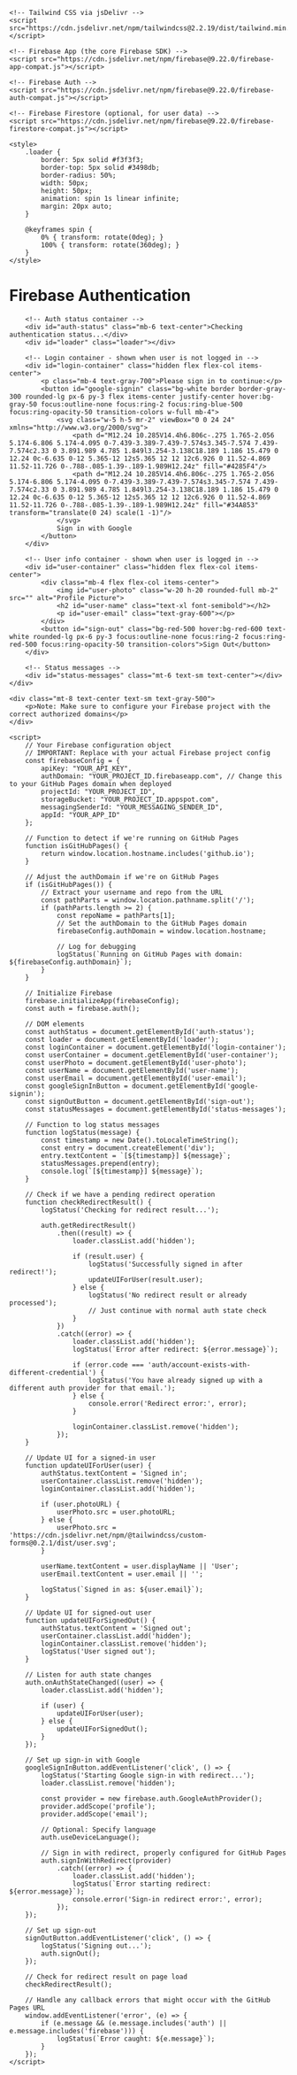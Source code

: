 <!DOCTYPE html>
<html lang="en">
<head>
    <meta charset="UTF-8">
    <meta name="viewport" content="width=device-width, initial-scale=1.0">
    <title>Firebase Authentication with GitHub Pages</title>
    
    <!-- Tailwind CSS via jsDelivr -->
    <script src="https://cdn.jsdelivr.net/npm/tailwindcss@2.2.19/dist/tailwind.min.js"></script>
    
    <!-- Firebase App (the core Firebase SDK) -->
    <script src="https://cdn.jsdelivr.net/npm/firebase@9.22.0/firebase-app-compat.js"></script>
    
    <!-- Firebase Auth -->
    <script src="https://cdn.jsdelivr.net/npm/firebase@9.22.0/firebase-auth-compat.js"></script>
    
    <!-- Firebase Firestore (optional, for user data) -->
    <script src="https://cdn.jsdelivr.net/npm/firebase@9.22.0/firebase-firestore-compat.js"></script>
    
    <style>
        .loader {
            border: 5px solid #f3f3f3;
            border-top: 5px solid #3498db;
            border-radius: 50%;
            width: 50px;
            height: 50px;
            animation: spin 1s linear infinite;
            margin: 20px auto;
        }
        
        @keyframes spin {
            0% { transform: rotate(0deg); }
            100% { transform: rotate(360deg); }
        }
    </style>
</head>
<body class="bg-gray-100 min-h-screen flex flex-col items-center justify-center p-4">
    <div class="bg-white rounded-lg shadow-xl p-8 max-w-md w-full">
        <h1 class="text-2xl font-bold text-center mb-6">Firebase Authentication</h1>
        
        <!-- Auth status container -->
        <div id="auth-status" class="mb-6 text-center">Checking authentication status...</div>
        <div id="loader" class="loader"></div>
        
        <!-- Login container - shown when user is not logged in -->
        <div id="login-container" class="hidden flex flex-col items-center">
            <p class="mb-4 text-gray-700">Please sign in to continue:</p>
            <button id="google-signin" class="bg-white border border-gray-300 rounded-lg px-6 py-3 flex items-center justify-center hover:bg-gray-50 focus:outline-none focus:ring-2 focus:ring-blue-500 focus:ring-opacity-50 transition-colors w-full mb-4">
                <svg class="w-5 h-5 mr-2" viewBox="0 0 24 24" xmlns="http://www.w3.org/2000/svg">
                    <path d="M12.24 10.285V14.4h6.806c-.275 1.765-2.056 5.174-6.806 5.174-4.095 0-7.439-3.389-7.439-7.574s3.345-7.574 7.439-7.574c2.33 0 3.891.989 4.785 1.849l3.254-3.138C18.189 1.186 15.479 0 12.24 0c-6.635 0-12 5.365-12 12s5.365 12 12 12c6.926 0 11.52-4.869 11.52-11.726 0-.788-.085-1.39-.189-1.989H12.24z" fill="#4285F4"/>
                    <path d="M12.24 10.285V14.4h6.806c-.275 1.765-2.056 5.174-6.806 5.174-4.095 0-7.439-3.389-7.439-7.574s3.345-7.574 7.439-7.574c2.33 0 3.891.989 4.785 1.849l3.254-3.138C18.189 1.186 15.479 0 12.24 0c-6.635 0-12 5.365-12 12s5.365 12 12 12c6.926 0 11.52-4.869 11.52-11.726 0-.788-.085-1.39-.189-1.989H12.24z" fill="#34A853" transform="translate(0 24) scale(1 -1)"/>
                </svg>
                Sign in with Google
            </button>
        </div>
        
        <!-- User info container - shown when user is logged in -->
        <div id="user-container" class="hidden flex flex-col items-center">
            <div class="mb-4 flex flex-col items-center">
                <img id="user-photo" class="w-20 h-20 rounded-full mb-2" src="" alt="Profile Picture">
                <h2 id="user-name" class="text-xl font-semibold"></h2>
                <p id="user-email" class="text-gray-600"></p>
            </div>
            <button id="sign-out" class="bg-red-500 hover:bg-red-600 text-white rounded-lg px-6 py-3 focus:outline-none focus:ring-2 focus:ring-red-500 focus:ring-opacity-50 transition-colors">Sign Out</button>
        </div>
        
        <!-- Status messages -->
        <div id="status-messages" class="mt-6 text-sm text-center"></div>
    </div>
    
    <div class="mt-8 text-center text-sm text-gray-500">
        <p>Note: Make sure to configure your Firebase project with the correct authorized domains</p>
    </div>

    <script>
        // Your Firebase configuration object
        // IMPORTANT: Replace with your actual Firebase project config
        const firebaseConfig = {
            apiKey: "YOUR_API_KEY",
            authDomain: "YOUR_PROJECT_ID.firebaseapp.com", // Change this to your GitHub Pages domain when deployed
            projectId: "YOUR_PROJECT_ID",
            storageBucket: "YOUR_PROJECT_ID.appspot.com",
            messagingSenderId: "YOUR_MESSAGING_SENDER_ID",
            appId: "YOUR_APP_ID"
        };
        
        // Function to detect if we're running on GitHub Pages
        function isGitHubPages() {
            return window.location.hostname.includes('github.io');
        }
        
        // Adjust the authDomain if we're on GitHub Pages
        if (isGitHubPages()) {
            // Extract your username and repo from the URL
            const pathParts = window.location.pathname.split('/');
            if (pathParts.length >= 2) {
                const repoName = pathParts[1];
                // Set the authDomain to the GitHub Pages domain
                firebaseConfig.authDomain = window.location.hostname;
                
                // Log for debugging
                logStatus(`Running on GitHub Pages with domain: ${firebaseConfig.authDomain}`);
            }
        }
        
        // Initialize Firebase
        firebase.initializeApp(firebaseConfig);
        const auth = firebase.auth();
        
        // DOM elements
        const authStatus = document.getElementById('auth-status');
        const loader = document.getElementById('loader');
        const loginContainer = document.getElementById('login-container');
        const userContainer = document.getElementById('user-container');
        const userPhoto = document.getElementById('user-photo');
        const userName = document.getElementById('user-name');
        const userEmail = document.getElementById('user-email');
        const googleSignInButton = document.getElementById('google-signin');
        const signOutButton = document.getElementById('sign-out');
        const statusMessages = document.getElementById('status-messages');
        
        // Function to log status messages
        function logStatus(message) {
            const timestamp = new Date().toLocaleTimeString();
            const entry = document.createElement('div');
            entry.textContent = `[${timestamp}] ${message}`;
            statusMessages.prepend(entry);
            console.log(`[${timestamp}] ${message}`);
        }
        
        // Check if we have a pending redirect operation
        function checkRedirectResult() {
            logStatus('Checking for redirect result...');
            
            auth.getRedirectResult()
                .then((result) => {
                    loader.classList.add('hidden');
                    
                    if (result.user) {
                        logStatus('Successfully signed in after redirect!');
                        updateUIForUser(result.user);
                    } else {
                        logStatus('No redirect result or already processed');
                        // Just continue with normal auth state check
                    }
                })
                .catch((error) => {
                    loader.classList.add('hidden');
                    logStatus(`Error after redirect: ${error.message}`);
                    
                    if (error.code === 'auth/account-exists-with-different-credential') {
                        logStatus('You have already signed up with a different auth provider for that email.');
                    } else {
                        console.error('Redirect error:', error);
                    }
                    
                    loginContainer.classList.remove('hidden');
                });
        }
        
        // Update UI for a signed-in user
        function updateUIForUser(user) {
            authStatus.textContent = 'Signed in';
            userContainer.classList.remove('hidden');
            loginContainer.classList.add('hidden');
            
            if (user.photoURL) {
                userPhoto.src = user.photoURL;
            } else {
                userPhoto.src = 'https://cdn.jsdelivr.net/npm/@tailwindcss/custom-forms@0.2.1/dist/user.svg';
            }
            
            userName.textContent = user.displayName || 'User';
            userEmail.textContent = user.email || '';
            
            logStatus(`Signed in as: ${user.email}`);
        }
        
        // Update UI for signed-out user
        function updateUIForSignedOut() {
            authStatus.textContent = 'Signed out';
            userContainer.classList.add('hidden');
            loginContainer.classList.remove('hidden');
            logStatus('User signed out');
        }
        
        // Listen for auth state changes
        auth.onAuthStateChanged((user) => {
            loader.classList.add('hidden');
            
            if (user) {
                updateUIForUser(user);
            } else {
                updateUIForSignedOut();
            }
        });
        
        // Set up sign-in with Google
        googleSignInButton.addEventListener('click', () => {
            logStatus('Starting Google sign-in with redirect...');
            loader.classList.remove('hidden');
            
            const provider = new firebase.auth.GoogleAuthProvider();
            provider.addScope('profile');
            provider.addScope('email');
            
            // Optional: Specify language
            auth.useDeviceLanguage();
            
            // Sign in with redirect, properly configured for GitHub Pages
            auth.signInWithRedirect(provider)
                .catch((error) => {
                    loader.classList.add('hidden');
                    logStatus(`Error starting redirect: ${error.message}`);
                    console.error('Sign-in redirect error:', error);
                });
        });
        
        // Set up sign-out
        signOutButton.addEventListener('click', () => {
            logStatus('Signing out...');
            auth.signOut();
        });
        
        // Check for redirect result on page load
        checkRedirectResult();
        
        // Handle any callback errors that might occur with the GitHub Pages URL
        window.addEventListener('error', (e) => {
            if (e.message && (e.message.includes('auth') || e.message.includes('firebase'))) {
                logStatus(`Error caught: ${e.message}`);
            }
        });
    </script>
</body>
</html>
